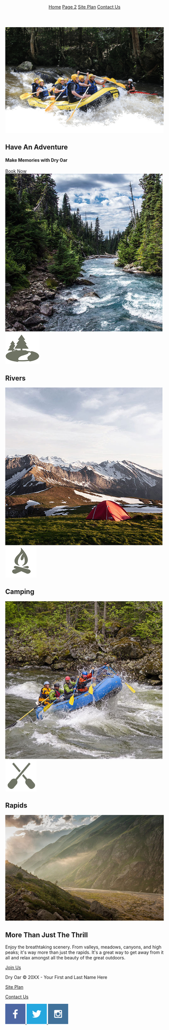 <!DOCTYPE html>
<html lang="en">
<head>
    <meta charset="UTF-8">
    <meta name="viewport" content="width=device-width, initial-scale=1.0">
    <title>Whitewater Rafting Vacations | Dry Oar Boating | Home</title>
    <link rel = "stylesheet" href="styles/style.css">
</head>
<body>
    <header>
       <a id="logo_link" href="index.html">
        <ima class="logo" src="images/logo.png" alt="Dry Oar Logo">
       </a>
       <nav>
           <a href=""index.html">Home</a>
           <a href="#">Page 2</a>
           <a href="site-plan-rafting.html">Site Plan</a>
           <a href="contactus.html">Contact Us</a>
       </nav>
    </header>
    <div id="hero">
        <div id="hero-box">
            <img id="hero-img" src="images/hero.png" alt="People enjoying rafting">
        </div>
        <section id="hero-msg">
            <h1 class="home-title">Have An Adventure</h1>
            <h4>Make Memories with Dry Oar</h4>
            <div class='button-box'>
                <a class='book' href="contactus.html">Book Now</a>
            </div>
        </section>
    </div>
    <main class="home-gird">
        <section class="river-card">
            <img class="card-img" src="images/rivers.jpg" alt="river in forest">
            <img class="icon" src="images/river_icon.png" alt="river icon">
            <h2>Rivers</h2>
        </section>
        <section class="camping-card">
            <img class="card-img" src="images/camping.jpg" alt="tent in mountain">
            <img class="icon" src="images/fire_icon.png" alt="fire icon">
            <h2>Camping</h2>
        </section>
        <section class="rapids-card">
            <img class="card-img" src="images/rapids.jpg" alt="rafting boat">
            <img class="icon" src="images/oars.png" alt="oars icon">
            <h2>Rapids</h2>
        </section>
        <div id="background"></div>
        <img class="mountains" src="images/mountains.jpg" alt="Misty mountains">
        <section class="msg">
            <h2>More Than Just The Thrill</h2>
            <p>Enjoy the breathtaking scenery. From valleys, meadows, canyons, and high peaks; it's way more than just the rapids. It's a great way to get away from it all and relax amongst all the beauty of the great outdoors. </p>
            <a class='join' href="rivers.html">Join Us</a>
        </section>
    </main>
<footer>
    <p>Dry Oar &copy; 20XX - Your First and Last Name Here</p>
    <p><a href="site-plan-rafting.html">Site Plan</a></p>
    <p><a href="contactus.html">Contact Us</a></p>
    <div class="social">
        <a href="https://facebook.com" target="_blank">
            <img src="images/facebook.png" alt="fb icon">
        </a>
        <a href="https://twitter.com">
            <img src="images/twitter.png" alt="twitter icon">
        </a>
        <a href="https://instagram.com">
            <img src="images/instagram.png" alt="instagram icon">
        </a>
    </div>
</footer>
</body>
</html>
